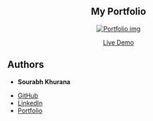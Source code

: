 <h2 align="center">My Portfolio </h2>

<p align="center" margin-bottom="0">
  <a href="https://sourabhkhurana.com/resume.html" target="_blank">
    <img alt="Portfolio img" width="auto" height="auto" src="https://www.sourabhkhurana.com/assets/images/sourabhkhurana_CV.jpg">
  </a>
</p>

<p align="center">
  <a href="https://sourabhkhurana.com/resume.html">Live Demo</a>
</p>

## Authors

* **Sourabh Khurana** 

- [GitHub](https://github.com/sk0693)
- [LinkedIn](https://linkedin.com/sk0693)
- [Portfolio](https://sourabhkhurana.com/resume.html)

